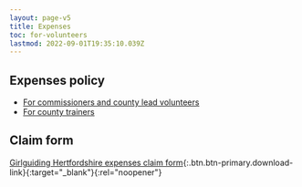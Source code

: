 ```yaml
---
layout: page-v5
title: Expenses
toc: for-volunteers
lastmod: 2022-09-01T19:35:10.039Z
---
```

## Expenses policy

- [For commissioners and county lead volunteers](/about-us/resources/expenses/commissioners/)
- [For county trainers](/about-us/resources/expenses/trainers/)

## Claim form

[Girlguiding Hertfordshire expenses claim form](/assets/docs/2023/Girlguiding-Hertfordshire-Expenses-Claim-Form-2023.xlsx){:.btn.btn-primary.download-link}{:target="_blank"}{:rel="noopener"}
